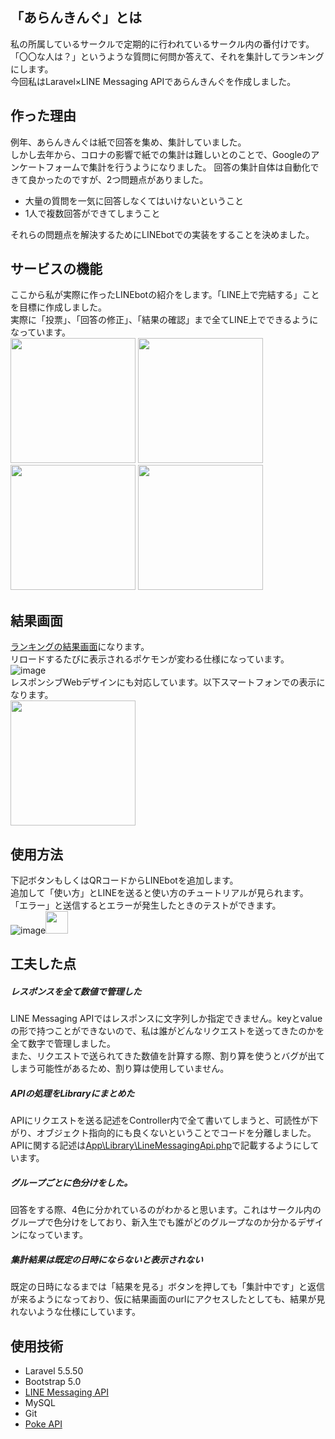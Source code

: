 ## 「あらんきんぐ」とは
私の所属しているサークルで定期的に行われているサークル内の番付けです。  
「〇〇な人は？」というような質問に何問か答えて、それを集計してランキングにします。  
今回私はLaravel×LINE Messaging APIであらんきんぐを作成しました。
## 作った理由
例年、あらんきんぐは紙で回答を集め、集計していました。  
しかし去年から、コロナの影響で紙での集計は難しいとのことで、Googleのアンケートフォームで集計を行うようになりました。
回答の集計自体は自動化できて良かったのですが、2つ問題点がありました。
- 大量の質問を一気に回答しなくてはいけないということ
- 1人で複数回答ができてしまうこと  

それらの問題点を解決するためにLINEbotでの実装をすることを決めました。
## サービスの機能
ここから私が実際に作ったLINEbotの紹介をします。「LINE上で完結する」ことを目標に作成しました。  
実際に「投票」、「回答の修正」、「結果の確認」まで全てLINE上でできるようになっています。     
<img width="200" src="https://user-images.githubusercontent.com/64852221/130006644-17669957-1b94-49d0-9abc-3b69f2f8066b.png">
<img width="200" src="https://user-images.githubusercontent.com/64852221/130006970-7704ae9d-c058-461b-876d-6a1a05e0ed7f.png">
<img width="200" src="https://user-images.githubusercontent.com/64852221/130007468-0ffe5725-cc64-4064-87f5-acaf872f415b.png">
<img width="200" src="https://user-images.githubusercontent.com/64852221/130007481-7382df7c-27f2-4862-9200-c82603a0089e.png">

## 結果画面
[ランキングの結果画面](https://aranking2021.sumomo.ne.jp/results)になります。  
リロードするたびに表示されるポケモンが変わる仕様になっています。  
![image](https://user-images.githubusercontent.com/64852221/133055895-4452b567-eb5a-4fd2-a31c-a8d1becfb323.png)    
レスポンシブWebデザインにも対応しています。以下スマートフォンでの表示になります。  
<img width="200" src="https://user-images.githubusercontent.com/64852221/133056721-e101a699-a0a8-4e9b-95e7-37e170db1863.png" >  

## 使用方法
下記ボタンもしくはQRコードからLINEbotを追加します。    
追加して「使い方」とLINEを送ると使い方のチュートリアルが見られます。  
「エラー」と送信するとエラーが発生したときのテストができます。  
![image](https://user-images.githubusercontent.com/64852221/129901335-0a7f9bb1-db88-4182-8566-79b9c110389f.png)<a href="https://lin.ee/xFSDUDx"><img height="36" border="0" src="https://scdn.line-apps.com/n/line_add_friends/btn/ja.png"></a>  

## 工夫した点
##### レスポンスを全て数値で管理した
LINE Messaging APIではレスポンスに文字列しか指定できません。keyとvalueの形で持つことができないので、私は誰がどんなリクエストを送ってきたのかを全て数字で管理しました。  
また、リクエストで送られてきた数値を計算する際、割り算を使うとバグが出てしまう可能性があるため、割り算は使用していません。
##### APIの処理をLibraryにまとめた
APIにリクエストを送る記述をController内で全て書いてしまうと、可読性が下がり、オブジェクト指向的にも良くないということでコードを分離しました。APIに関する記述は[App\Library\LineMessagingApi.php](https://github.com/tooooofu24/arank/blob/master/app/Library/LineMessagingApi.php)で記載するようにしています。
##### グループごとに色分けをした。
回答をする際、4色に分かれているのがわかると思います。これはサークル内のグループで色分けをしており、新入生でも誰がどのグループなのか分かるデザインになっています。
##### 集計結果は既定の日時にならないと表示されない
既定の日時になるまでは「結果を見る」ボタンを押しても「集計中です」と返信が来るようになっており、仮に結果画面のurlにアクセスしたとしても、結果が見れないような仕様にしています。

## 使用技術
- Laravel 5.5.50
- Bootstrap 5.0
- [LINE Messaging API](https://developers.line.biz/ja/services/messaging-api/)
- MySQL
- Git
- [Poke API](https://pokeapi.co/)
